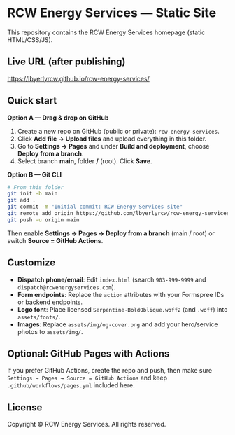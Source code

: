 # RCW Energy Services — Static Site

This repository contains the RCW Energy Services homepage (static HTML/CSS/JS).

## Live URL (after publishing)
https://lbyerlyrcw.github.io/rcw-energy-services/

## Quick start

**Option A — Drag & drop on GitHub**
1. Create a new repo on GitHub (public or private): `rcw-energy-services`.
2. Click **Add file → Upload files** and upload everything in this folder.
3. Go to **Settings → Pages** and under **Build and deployment**, choose **Deploy from a branch**.
4. Select branch **main**, folder **/** (root). Click **Save**.

**Option B — Git CLI**
```bash
# From this folder
git init -b main
git add .
git commit -m "Initial commit: RCW Energy Services site"
git remote add origin https://github.com/lbyerlyrcw/rcw-energy-services.git
git push -u origin main
```
Then enable **Settings → Pages → Deploy from a branch** (main / root) or switch **Source = GitHub Actions**.

## Customize
- **Dispatch phone/email**: Edit `index.html` (search `903-999-9999` and `dispatch@rcwenergyservices.com`).
- **Form endpoints**: Replace the `action` attributes with your Formspree IDs or backend endpoints.
- **Logo font**: Place licensed `Serpentine-BoldOblique.woff2` (and `.woff`) into `assets/fonts/`.
- **Images**: Replace `assets/img/og-cover.png` and add your hero/service photos to `assets/img/`.

## Optional: GitHub Pages with Actions
If you prefer GitHub Actions, create the repo and push, then make sure `Settings → Pages → Source = GitHub Actions` and keep `.github/workflows/pages.yml` included here.

## License
Copyright © RCW Energy Services. All rights reserved.
